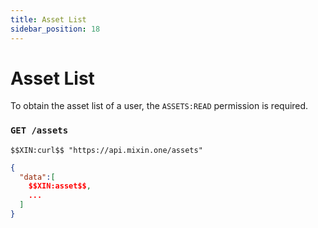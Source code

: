 ```yaml
---
title: Asset List
sidebar_position: 18
---
```


# Asset List

To obtain the asset list of a user, the `ASSETS:READ` permission is required.

### `GET /assets`

```
$$XIN:curl$$ "https://api.mixin.one/assets"
```

```json
{
  "data":[
    $$XIN:asset$$,
    ...
  ]
}
```
